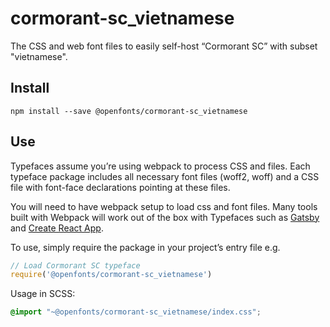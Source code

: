 
# cormorant-sc_vietnamese

The CSS and web font files to easily self-host “Cormorant SC” with subset "vietnamese".

## Install

`npm install --save @openfonts/cormorant-sc_vietnamese`

## Use

Typefaces assume you’re using webpack to process CSS and files. Each typeface
package includes all necessary font files (woff2, woff) and a CSS file with
font-face declarations pointing at these files.

You will need to have webpack setup to load css and font files. Many tools built
with Webpack will work out of the box with Typefaces such as [Gatsby](https://github.com/gatsbyjs/gatsby)
and [Create React App](https://github.com/facebookincubator/create-react-app).

To use, simply require the package in your project’s entry file e.g.

```javascript
// Load Cormorant SC typeface
require('@openfonts/cormorant-sc_vietnamese')
```

Usage in SCSS:
```scss
@import "~@openfonts/cormorant-sc_vietnamese/index.css";
```
